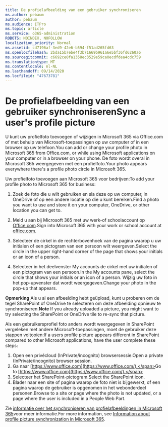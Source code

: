 ```yaml
---
title: De profielafbeelding van een gebruiker synchroniseren
ms.author: pebaum
author: pebaum
ms.audience: ITPro
ms.topic: article
ms.service: o365-administration
ROBOTS: NOINDEX, NOFOLLOW
localization_priority: Normal
ms.assetid: cd7196af-3ed9-42e6-b594-f51ad265fd63
ms.openlocfilehash: 2bda15b7ebe4f3b71669b961a6e5bf36fd6260a6
ms.sourcegitcommit: c6692ce0fa1358ec3529e59ca0ecdfdea4cdc759
ms.translationtype: MT
ms.contentlocale: nl-NL
ms.lasthandoff: 09/14/2020
ms.locfileid: "47673781"
---
```

# <a name="sync-a-users-profile-picture"></a><span data-ttu-id="cb1f5-102">De profielafbeelding van een gebruiker synchroniseren</span><span class="sxs-lookup"><span data-stu-id="cb1f5-102">Sync a user's profile picture</span></span>

<span data-ttu-id="cb1f5-103">U kunt uw profielfoto toevoegen of wijzigen in Microsoft 365 via Office.com of met behulp van Microsoft-toepassingen op uw computer of in een browser op uw telefoon.</span><span class="sxs-lookup"><span data-stu-id="cb1f5-103">You can add or change your profile photo in Microsoft 365 from Office.com, or while using Microsoft applications on your computer or in a browser on your phone.</span></span> <span data-ttu-id="cb1f5-104">De foto wordt overal in Microsoft 365 weergegeven met een profielfoto.</span><span class="sxs-lookup"><span data-stu-id="cb1f5-104">Your photo appears everywhere there's a profile photo circle in Microsoft 365.</span></span>

<span data-ttu-id="cb1f5-105">Uw profielfoto toevoegen aan Microsoft 365 voor bedrijven:</span><span class="sxs-lookup"><span data-stu-id="cb1f5-105">To add your profile photo to Microsoft 365 for business:</span></span>

1. <span data-ttu-id="cb1f5-106">Zoek de foto die u wilt gebruiken en sla deze op uw computer, in OneDrive of op een andere locatie op die u kunt bereiken.</span><span class="sxs-lookup"><span data-stu-id="cb1f5-106">Find a photo you want to use and store it on your computer, OneDrive, or other location you can get to.</span></span>

2. <span data-ttu-id="cb1f5-107">Meld u aan bij Microsoft 365 met uw werk-of schoolaccount op [Office.com](https://www.office.com).</span><span class="sxs-lookup"><span data-stu-id="cb1f5-107">Sign into Microsoft 365 with your work or school account at [office.com](https://www.office.com).</span></span>

3. <span data-ttu-id="cb1f5-108">Selecteer de cirkel in de rechterbovenhoek van de pagina waarop u uw initialen of een pictogram van een persoon wilt weergeven.</span><span class="sxs-lookup"><span data-stu-id="cb1f5-108">Select the circle in the upper right-hand corner of the page that shows your initials or an icon of a person.</span></span>

4. <span data-ttu-id="cb1f5-109">Selecteer in het deelvenster My accounts de cirkel met uw initialen of een pictogram van een persoon.</span><span class="sxs-lookup"><span data-stu-id="cb1f5-109">In the My accounts pane, select the circle that shows your initials or an icon of a person.</span></span> <span data-ttu-id="cb1f5-110">Wijzig uw foto in het pop-upvenster dat wordt weergegeven.</span><span class="sxs-lookup"><span data-stu-id="cb1f5-110">Change your photo in the pop-up that appears.</span></span>

<span data-ttu-id="cb1f5-111">**Opmerking** Als u al een afbeelding hebt geüpload, kunt u proberen om de tegel SharePoint of OneDrive te selecteren om deze afbeelding opnieuw te synchroniseren.</span><span class="sxs-lookup"><span data-stu-id="cb1f5-111">**Note** If you already uploaded a picture, you might want to try selecting the SharePoint or OneDrive tile to re-sync that picture.</span></span>

<span data-ttu-id="cb1f5-112">Als een gebruikersprofiel foto anders wordt weergegeven in SharePoint vergeleken met andere Microsoft-toepassingen, moet de gebruiker deze stappen voltooien:</span><span class="sxs-lookup"><span data-stu-id="cb1f5-112">If a users profile picture appears different in SharePoint compared to other Microsoft applications, have the user complete these steps:</span></span>

1. <span data-ttu-id="cb1f5-113">Open een privécloud (InPrivate/incognito) browsersessie.</span><span class="sxs-lookup"><span data-stu-id="cb1f5-113">Open a private (InPrivate/incognito) browser session.</span></span>
2. <span data-ttu-id="cb1f5-114">Ga naar [https://www.office.com](https://www.office.com/).</span><span class="sxs-lookup"><span data-stu-id="cb1f5-114">Go to [https://www.office.com](https://www.office.com/).</span></span>
3. <span data-ttu-id="cb1f5-115">Selecteer het SharePoint-pictogram.</span><span class="sxs-lookup"><span data-stu-id="cb1f5-115">Select the SharePoint icon.</span></span>
4. <span data-ttu-id="cb1f5-116">Blader naar een site of pagina waarop de foto niet is bijgewerkt, of een pagina waarop de gebruiker is opgenomen in het webonderdeel personen.</span><span class="sxs-lookup"><span data-stu-id="cb1f5-116">Browse to a site or page where the photo is not updated, or a page where the user is included in a People Web Part.</span></span>

<span data-ttu-id="cb1f5-117">Zie [informatie over het synchroniseren van profielafbeeldingen in Microsoft 365](https://support.office.com/article/information-about-profile-picture-synchronization-in-office-365-20594d76-d054-4af4-a660-401133e3d48a)voor meer informatie.</span><span class="sxs-lookup"><span data-stu-id="cb1f5-117">For more information, see [Information about profile picture synchronization in Microsoft 365](https://support.office.com/article/information-about-profile-picture-synchronization-in-office-365-20594d76-d054-4af4-a660-401133e3d48a).</span></span>

